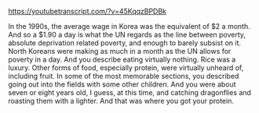https://youtubetranscript.com/?v=45KqqzBPDBk

 In the 1990s, the average wage in Korea was the equivalent of $2 a month. And so a $1.90 a day is what the UN regards as the line between poverty, absolute deprivation related poverty, and enough to barely subsist on it. North Koreans were making as much in a month as the UN allows for poverty in a day. And you describe eating virtually nothing. Rice was a luxury. Other forms of food, especially protein, were virtually unheard of, including fruit. In some of the most memorable sections, you described going out into the fields with some other children. And you were about seven or eight years old, I guess, at this time, and catching dragonflies and roasting them with a lighter. And that was where you got your protein.